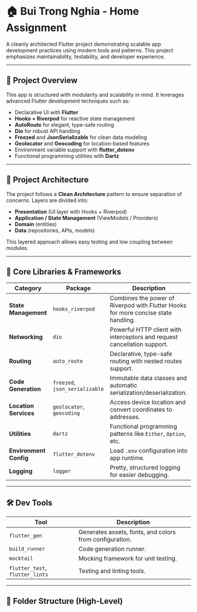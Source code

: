 # 🏠 Bui Trong Nghia - Home Assignment

A cleanly architected Flutter project demonstrating scalable app development practices using modern tools and patterns. This project emphasizes maintainability, testability, and developer experience.

---

## 📱 Project Overview

This app is structured with modularity and scalability in mind. It leverages advanced Flutter development techniques such as:

- Declarative UI with **Flutter**
- **Hooks + Riverpod** for reactive state management
- **AutoRoute** for elegant, type-safe routing
- **Dio** for robust API handling
- **Freezed** and **JsonSerializable** for clean data modeling
- **Geolocator** and **Geocoding** for location-based features
- Environment variable support with **flutter_dotenv**
- Functional programming utilities with **Dartz**

---

## 🧱 Project Architecture

The project follows a **Clean Architecture** pattern to ensure separation of concerns. Layers are divided into:

- **Presentation** (UI layer with Hooks + Riverpod)
- **Application / State Management** (ViewModels / Providers)
- **Domain** (entities)
- **Data** (repositories, APIs, models)

This layered approach allows easy testing and low coupling between modules.

---

## 🚀 Core Libraries & Frameworks

| Category              | Package             | Description |
|-----------------------|---------------------|-------------|
| **State Management**  | `hooks_riverpod`    | Combines the power of Riverpod with Flutter Hooks for more concise state handling. |
| **Networking**        | `dio`               | Powerful HTTP client with interceptors and request cancellation support. |
| **Routing**           | `auto_route`        | Declarative, type-safe routing with nested routes support. |
| **Code Generation**   | `freezed`, `json_serializable` | Immutable data classes and automatic serialization/deserialization. |
| **Location Services** | `geolocator`, `geocoding` | Access device location and convert coordinates to addresses. |
| **Utilities**         | `dartz`             | Functional programming patterns like `Either`, `Option`, etc. |
| **Environment Config**| `flutter_dotenv`    | Load `.env` configuration into app runtime. |
| **Logging**           | `logger`            | Pretty, structured logging for easier debugging. |

---

## 🛠️ Dev Tools

| Tool | Description |
|------|-------------|
| `flutter_gen` | Generates assets, fonts, and colors from configuration. |
| `build_runner` | Code generation runner. |
| `mocktail` | Mocking framework for unit testing. |
| `flutter_test`, `flutter_lints` | Testing and linting tools. |

---

## 📂 Folder Structure (High-Level)

